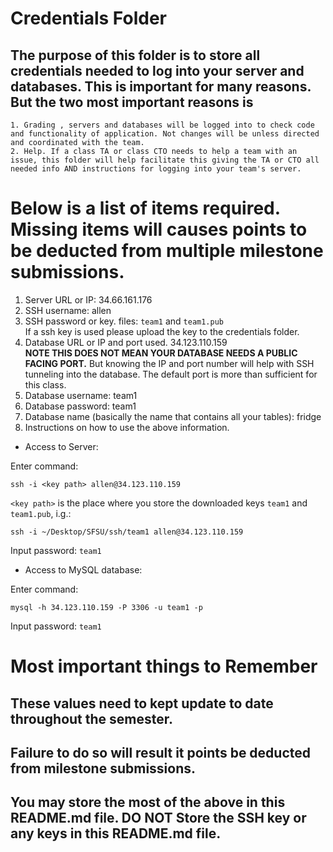 # Credentials Folder

## The purpose of this folder is to store all credentials needed to log into your server and databases. This is important for many reasons. But the two most important reasons is
    1. Grading , servers and databases will be logged into to check code and functionality of application. Not changes will be unless directed and coordinated with the team.
    2. Help. If a class TA or class CTO needs to help a team with an issue, this folder will help facilitate this giving the TA or CTO all needed info AND instructions for logging into your team's server. 


# Below is a list of items required. Missing items will causes points to be deducted from multiple milestone submissions.

1. Server URL or IP: 34.66.161.176
2. SSH username: allen
3. SSH password or key. files: `team1` and `team1.pub`
    <br> If a ssh key is used please upload the key to the credentials folder.
4. Database URL or IP and port used. 34.123.110.159
    <br><strong> NOTE THIS DOES NOT MEAN YOUR DATABASE NEEDS A PUBLIC FACING PORT.</strong> But knowing the IP and port number will help with SSH tunneling into the database. The default port is more than sufficient for this class.
5. Database username: team1
6. Database password: team1
7. Database name (basically the name that contains all your tables): fridge
8. Instructions on how to use the above information.


- Access to Server:

Enter command:

```
ssh -i <key path> allen@34.123.110.159
```

`<key path>` is the place where you store the downloaded keys `team1` and `team1.pub`, i.g.:

```
ssh -i ~/Desktop/SFSU/ssh/team1 allen@34.123.110.159
```

Input password: `team1`



- Access to MySQL database:

Enter command:

```
mysql -h 34.123.110.159 -P 3306 -u team1 -p
```

Input password: `team1`

# Most important things to Remember
## These values need to kept update to date throughout the semester. <br>
## <strong>Failure to do so will result it points be deducted from milestone submissions.</strong><br>
## You may store the most of the above in this README.md file. DO NOT Store the SSH key or any keys in this README.md file.



